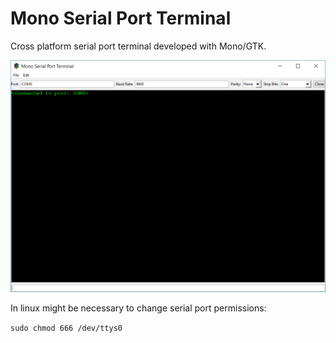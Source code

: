 # Mono Serial Port Terminal

Cross platform serial port terminal developed with Mono/GTK.

![Main Screen](https://raw.githubusercontent.com/bjaraujo/MonoSerial/master/trunk/ScreenShots/ss01.png) 

In linux might be necessary to change serial port permissions:

 `sudo chmod 666 /dev/ttys0`

